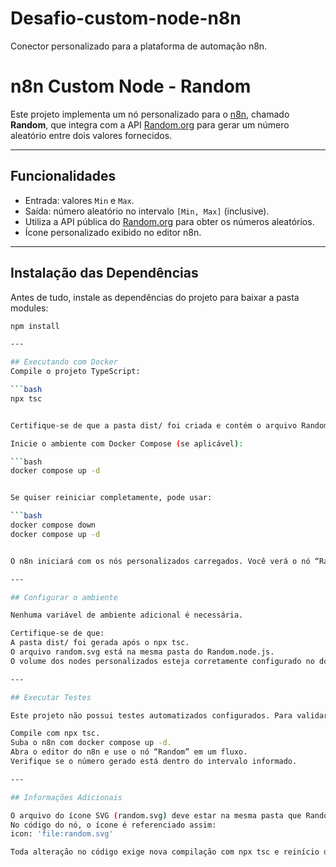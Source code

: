 # Desafio-custom-node-n8n
Conector personalizado para a plataforma de automação n8n.

#  n8n Custom Node - Random

Este projeto implementa um nó personalizado para o [n8n](https://n8n.io), chamado **Random**, que integra com a API [Random.org](https://www.random.org/) para gerar um número aleatório entre dois valores fornecidos.

---

##  Funcionalidades

- Entrada: valores `Min` e `Max`.
- Saída: número aleatório no intervalo `[Min, Max]` (inclusive).
- Utiliza a API pública do [Random.org](https://www.random.org/integers/) para obter os números aleatórios.
- Ícone personalizado exibido no editor n8n.

---

##  Instalação das Dependências

Antes de tudo, instale as dependências do projeto para baixar a pasta modules:

```bash
npm install

---

## Executando com Docker
Compile o projeto TypeScript:

```bash
npx tsc


Certifique-se de que a pasta dist/ foi criada e contém o arquivo Random.node.js.

Inicie o ambiente com Docker Compose (se aplicável):

```bash
docker compose up -d


Se quiser reiniciar completamente, pode usar:

```bash
docker compose down
docker compose up -d


O n8n iniciará com os nós personalizados carregados. Você verá o nó “Random” disponível no editor.

---

## Configurar o ambiente

Nenhuma variável de ambiente adicional é necessária.

Certifique-se de que:
A pasta dist/ foi gerada após o npx tsc.
O arquivo random.svg está na mesma pasta do Random.node.js.
O volume dos nodes personalizados esteja corretamente configurado no docker-compose.yml.

---

## Executar Testes

Este projeto não possui testes automatizados configurados. Para validar o funcionamento:

Compile com npx tsc.
Suba o n8n com docker compose up -d.
Abra o editor do n8n e use o nó “Random” em um fluxo.
Verifique se o número gerado está dentro do intervalo informado.

---

## Informações Adicionais

O arquivo do ícone SVG (random.svg) deve estar na mesma pasta que Random.node.ts.
No código do nó, o ícone é referenciado assim:
icon: 'file:random.svg'

Toda alteração no código exige nova compilação com npx tsc e reinício do container.
